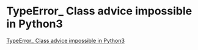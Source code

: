 # TypeError_ Class advice impossible in Python3
[TypeError_ Class advice impossible in Python3](https://aiwithcloud.com/?p=1395)